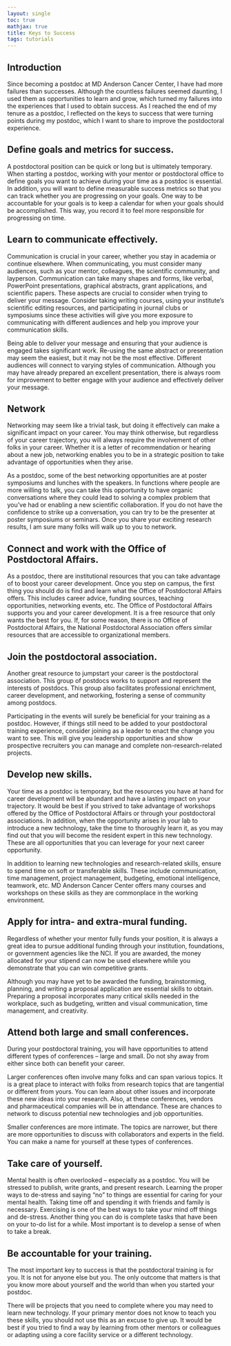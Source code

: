 ```yaml
---
layout: single
toc: true
mathjax: true
title: Keys to Success
tags: tutorials 
---
```


## Introduction
Since becoming a postdoc at MD Anderson Cancer Center, I have had more failures than successes. Although the countless failures seemed daunting, I used them as opportunities to learn and grow, which turned my failures into the experiences that I used to obtain success.  As I reached the end of my tenure as a postdoc, I reflected on the keys to success that were turning points during my postdoc, which I want to share to improve the postdoctoral experience.

## Define goals and metrics for success.
A postdoctoral position can be quick or long but is ultimately temporary. When starting a postdoc, working with your mentor or postdoctoral office to define goals you want to achieve during your time as a postdoc is essential. In addition, you will want to define measurable success metrics so that you can track whether you are progressing on your goals. One way to be accountable for your goals is to keep a calendar for when your goals should be accomplished. This way, you record it to feel more responsible for progressing on time. 

## Learn to communicate effectively.
Communication is crucial in your career, whether you stay in academia or continue elsewhere. When communicating, you must consider many audiences, such as your mentor, colleagues, the scientific community, and layperson. Communication can take many shapes and forms, like verbal, PowerPoint presentations, graphical abstracts, grant applications, and scientific papers. These aspects are crucial to consider when trying to deliver your message. Consider taking writing courses, using your institute’s scientific editing resources, and participating in journal clubs or symposiums since these activities will give you more exposure to communicating with different audiences and help you improve your communication skills. 

Being able to deliver your message and ensuring that your audience is engaged takes significant work. Re-using the same abstract or presentation may seem the easiest, but it may not be the most effective. Different audiences will connect to varying styles of communication. Although you may have already prepared an excellent presentation, there is always room for improvement to better engage with your audience and effectively deliver your message.

## Network
Networking may seem like a trivial task, but doing it effectively can make a significant impact on your career. You may think otherwise, but regardless of your career trajectory, you will always require the involvement of other folks in your career. Whether it is a letter of recommendation or hearing about a new job, networking enables you to be in a strategic position to take advantage of opportunities when they arise. 

As a postdoc, some of the best networking opportunities are at poster symposiums and lunches with the speakers. In functions where people are more willing to talk, you can take this opportunity to have organic conversations where they could lead to solving a complex problem that you’ve had or enabling a new scientific collaboration. If you do not have the confidence to strike up a conversation, you can try to be the presenter at poster symposiums or seminars. Once you share your exciting research results, I am sure many folks will walk up to you to network. 

## Connect and work with the Office of Postdoctoral Affairs.
As a postdoc, there are institutional resources that you can take advantage of to boost your career development. Once you step on campus, the first thing you should do is find and learn what the Office of Postdoctoral Affairs offers. This includes career advice, funding sources, teaching opportunities, networking events, etc. The Office of Postdoctoral Affairs supports you and your career development. It is a free resource that only wants the best for you. If, for some reason, there is no Office of Postdoctoral Affairs, the National Postdoctoral Association offers similar resources that are accessible to organizational members.

## Join the postdoctoral association.
Another great resource to jumpstart your career is the postdoctoral association. This group of postdocs works to support and represent the interests of postdocs. This group also facilitates professional enrichment, career development, and networking, fostering a sense of community among postdocs. 

Participating in the events will surely be beneficial for your training as a postdoc. However, if things still need to be added to your postdoctoral training experience, consider joining as a leader to enact the change you want to see. This will give you leadership opportunities and show prospective recruiters you can manage and complete non-research-related projects. 

## Develop new skills.
Your time as a postdoc is temporary, but the resources you have at hand for career development will be abundant and have a lasting impact on your trajectory. It would be best if you strived to take advantage of workshops offered by the Office of Postdoctoral Affairs or through your postdoctoral associations. In addition, when the opportunity arises in your lab to introduce a new technology, take the time to thoroughly learn it, as you may find out that you will become the resident expert in this new technology. These are all opportunities that you can leverage for your next career opportunity. 

In addition to learning new technologies and research-related skills, ensure to spend time on soft or transferable skills. These include communication, time management, project management, budgeting, emotional intelligence, teamwork, etc. MD Anderson Cancer Center offers many courses and workshops on these skills as they are commonplace in the working environment. 

## Apply for intra- and extra-mural funding.
Regardless of whether your mentor fully funds your position, it is always a great idea to pursue additional funding through your institution, foundations, or government agencies like the NCI. If you are awarded, the money allocated for your stipend can now be used elsewhere while you demonstrate that you can win competitive grants.

Although you may have yet to be awarded the funding, brainstorming, planning, and writing a proposal application are essential skills to obtain. Preparing a proposal incorporates many critical skills needed in the workplace, such as budgeting, written and visual communication, time management, and creativity. 

## Attend both large and small conferences.
During your postdoctoral training, you will have opportunities to attend different types of conferences – large and small. Do not shy away from either since both can benefit your career.

Larger conferences often involve many folks and can span various topics. It is a great place to interact with folks from research topics that are tangential or different from yours. You can learn about other issues and incorporate these new ideas into your research. Also, at these conferences, vendors and pharmaceutical companies will be in attendance. These are chances to network to discuss potential new technologies and job opportunities. 

Smaller conferences are more intimate. The topics are narrower, but there are more opportunities to discuss with collaborators and experts in the field. You can make a name for yourself at these types of conferences. 

## Take care of yourself.
Mental health is often overlooked – especially as a postdoc. You will be stressed to publish, write grants, and present research. Learning the proper ways to de-stress and saying “no” to things are essential for caring for your mental health. Taking time off and spending it with friends and family is necessary. Exercising is one of the best ways to take your mind off things and de-stress. Another thing you can do is complete tasks that have been on your to-do list for a while. Most important is to develop a sense of when to take a break.

## Be accountable for your training.
The most important key to success is that the postdoctoral training is for you. It is not for anyone else but you. The only outcome that matters is that you know more about yourself and the world than when you started your postdoc.  

There will be projects that you need to complete where you may need to learn new technology. If your primary mentor does not know to teach you these skills, you should not use this as an excuse to give up. It would be best if you tried to find a way by learning from other mentors or colleagues or adapting using a core facility service or a different technology. 

